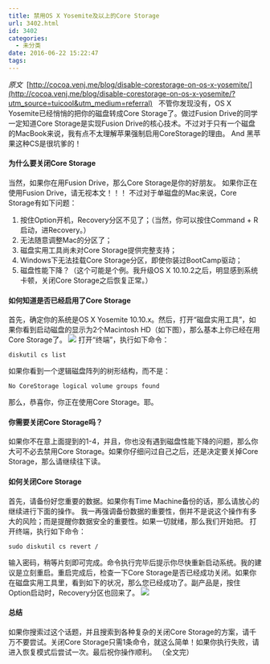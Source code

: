 ```yaml
---
title: 禁用OS X Yosemite及以上的Core Storage
url: 3402.html
id: 3402
categories:
  - 未分类
date: 2016-06-22 15:22:47
tags:
---
```


_原文_  [http://cocoa.venj.me/blog/disable-corestorage-on-os-x-yosemite/](http://cocoa.venj.me/blog/disable-corestorage-on-os-x-yosemite/?utm_source=tuicool&utm_medium=referral)   不管你发现没有，OS X Yosemite已经悄悄的把你的磁盘转成Core Storage了。做过Fusion Drive的同学一定知道Core Storage是实现Fusion Drive的核心技术。不过对于只有一个磁盘的MacBook来说，我有点不太理解苹果强制启用CoreStorage的理由。 And 黑苹果这种CS是很坑爹的！

#### 为什么要关闭Core Storage

当然，如果你在用Fusion Drive，那么Core Storage是你的好朋友。 如果你正在使用Fusion Drive，请无视本文！！！ 不过对于单磁盘的Mac来说，Core Storage有如下问题：

1.  按住Option开机，Recovery分区不见了；（当然，你可以按住Command + R启动，进Recovery。）
2.  无法随意调整Mac的分区了；
3.  磁盘实用工具尚未对Core Storage提供完整支持；
4.  Windows下无法挂载Core Storage分区，即使你装过BootCamp驱动；
5.  磁盘性能下降？（这个可能是个例。我升级OS X 10.10.2之后，明显感到系统卡顿，关闭Core Storage之后恢复正常。）

#### 如何知道是否已经启用了Core Storage

首先，确定你的系统是OS X Yosemite 10.10.x。然后，打开“磁盘实用工具”，如果你看到启动磁盘的显示为2个Macintosh HD（如下图），那么基本上你已经在用Core Storage了。 ![](http://img1.tuicool.com/aeyeErZ.png!web) 打开“终端”，执行如下命令：

    diskutil cs list
    

如果你看到一个逻辑磁盘阵列的树形结构，而不是：

    No CoreStorage logical volume groups found
    

那么，恭喜你，你正在使用Core Storage。耶。

#### 你需要关闭Core Storage吗？

如果你不在意上面提到的1-4，并且，你也没有遇到磁盘性能下降的问题，那么你大可不必去禁用Core Storage。如果你仔细问过自己之后，还是决定要关掉Core Storage，那么请继续往下读。

#### 如何关闭Core Storage

首先，请备份好您重要的数据。如果你有Time Machine备份的话，那么请放心的继续进行下面的操作。 我一再强调备份数据的重要性，倒并不是说这个操作有多大的风险；而是提醒你数据安全的重要性。如果一切就绪，那么我们开始把。 打开终端，执行如下命令：

    sudo diskutil cs revert /
    

输入密码，稍等片刻即可完成。命令执行完毕后提示你尽快重新启动系统。我的建议是立刻重启。重启完成后，检查一下Core Storage是否已经成功关闭。如果你在磁盘实用工具里，看到如下的状况，那么您已经成功了。副产品是，按住Option启动时，Recovery分区也回来了。 ![](http://img0.tuicool.com/jyQ32i.png!web)

#### 总结

如果你搜索过这个话题，并且搜索到各种复杂的关闭Core Storage的方案，请千万不要尝试。关闭Core Storage只需1条命令，就这么简单！如果你执行失败，请进入恢复模式后尝试一次。最后祝你操作顺利。 （全文完）